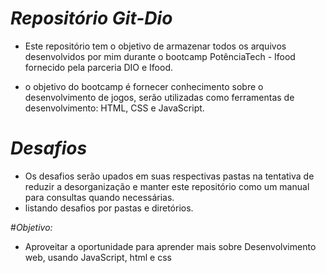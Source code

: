 # _Repositório Git-Dio_

- Este repositório tem o objetivo de armazenar todos os arquivos desenvolvidos por mim durante o bootcamp
  PotênciaTech - Ifood fornecido pela parceria DIO e Ifood.

- o objetivo do bootcamp é fornecer conhecimento sobre o desenvolvimento de jogos, serão utilizadas como ferramentas de desenvolvimento: HTML, CSS e JavaScript.

# _Desafios_

- Os desafios serão upados em suas respectivas pastas na tentativa de reduzir a desorganização e manter este repositório como um manual para consultas quando necessárias.
- listando desafios por pastas e diretórios.

#_Objetivo:_

- Aproveitar a oportunidade para aprender mais sobre Desenvolvimento web, usando JavaScript, html e css
